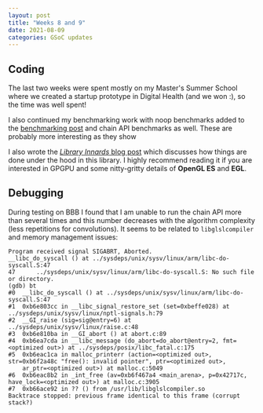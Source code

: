 ```yaml
---
layout: post
title: "Weeks 8 and 9"
date: 2021-08-09
categories: GSoC updates
---
```


## Coding
The last two weeks were spent mostly on my Master's Summer School where we created a startup prototype in Digital Health (and we won :), so the time was well spent!

I also continued my benchmarking work with noop benchmarks added to the [benchmarking post](https://jduchniewicz.github.io/gsoc2021-blog/posts/2021/07/15/benchmarking.html) and chain API benchmarks as well. These are probably more interesting as they show

I also wrote the [_Library Innards_ blog post](https://jduchniewicz.github.io/gsoc2021-blog/posts/2021/07/22/library-innards.html) which discusses how things are done under the hood in this library. I highly recommend reading it if you are interested in GPGPU and some nitty-gritty details of **OpenGL ES** and **EGL**.

## Debugging
During testing on BBB I found that I am unable to run the chain API more than several times and this number decreases with the algorithm complexity (less repetitions for convolutions). It seems to be related to `libglslcompiler` and memory management issues:
```
Program received signal SIGABRT, Aborted.
__libc_do_syscall () at ../sysdeps/unix/sysv/linux/arm/libc-do-syscall.S:47
47      ../sysdeps/unix/sysv/linux/arm/libc-do-syscall.S: No such file or directory.
(gdb) bt
#0  __libc_do_syscall () at ../sysdeps/unix/sysv/linux/arm/libc-do-syscall.S:47
#1  0xb6e803cc in __libc_signal_restore_set (set=0xbeffe028) at ../sysdeps/unix/sysv/linux/nptl-signals.h:79
#2  __GI_raise (sig=sig@entry=6) at ../sysdeps/unix/sysv/linux/raise.c:48
#3  0xb6e810ba in __GI_abort () at abort.c:89
#4  0xb6ea7cda in __libc_message (do_abort=do_abort@entry=2, fmt=<optimized out>) at ../sysdeps/posix/libc_fatal.c:175
#5  0xb6eac1ca in malloc_printerr (action=<optimized out>, str=0xb6f2a48c "free(): invalid pointer", ptr=<optimized out>,
    ar_ptr=<optimized out>) at malloc.c:5049
#6  0xb6eac8b2 in _int_free (av=0xb6f467a4 <main_arena>, p=0x42717c, have_lock=<optimized out>) at malloc.c:3905
#7  0xb66ace92 in ?? () from /usr/lib/libglslcompiler.so
Backtrace stopped: previous frame identical to this frame (corrupt stack?)
```
